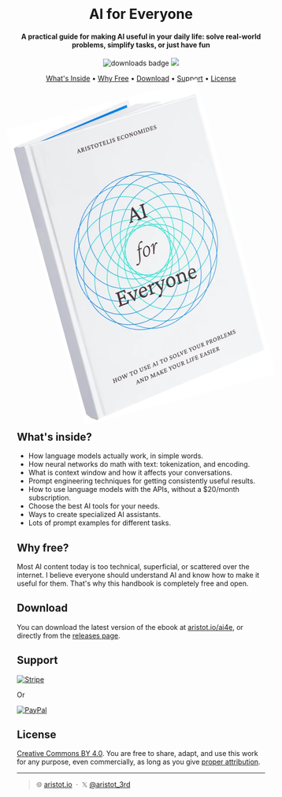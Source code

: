 
<h1 align="center">
  <br>
  <a href="./android-chrome-512x512.png" alt="AI For Everyone Icon" width="200"></a>
  <br>
  AI for Everyone
  <br>
</h1>

<h4 align="center">A practical guide for making AI useful in your daily life: solve real-world problems, simplify tasks, or just have fun</h4>

<p align="center">
  <img src="https://img.shields.io/github/downloads/intergalacticmammoth/ai-for-everyone/total"
         alt="downloads badge">
  <a href="https://donate.stripe.com/00g2ae107416544147">
    <img src="https://img.shields.io/badge/$-donate-1F70EA.svg">
  </a>
</p>

<p align="center">
  <a href="#whats-inside">What's Inside</a> •
  <a href="#why-free">Why Free</a> •
  <a href="#download">Download</a> •
  <a href="#support">Support</a> •
  <a href="#license">License</a>
</p>

<p align="center">
  <img src="./assets/book-cover-600w.webp" alt="AI for Everyone book cover" width="400" style="rotate: -15deg; margin-top:20px; margin-bottom: 20px;">
</p>

## What's inside?

- How language models actually work, in simple words.
- How neural networks do math with text: tokenization, and encoding.
- What is context window and how it affects your conversations.
- Prompt engineering techniques for getting consistently useful results.
- How to use language models with the APIs, without a $20/month subscription.
- Choose the best AI tools for your needs.
- Ways to create specialized AI assistants.
- Lots of prompt examples for different tasks.

## Why free?

Most AI content today is too technical, superficial, or scattered over the internet. I believe everyone should understand AI and know how to make it useful for them. That's why this handbook is completely free and open.

## Download

You can download the latest version of the ebook at [aristot.io/ai4e](https://aristot.io/ai4e), or directly from the [releases page](https://github.com/intergalacticmammoth/ai-for-everyone/releases).

## Support

<a href="https://donate.stripe.com/00g2ae107416544147" target="_blank"><img src="https://img.shields.io/badge/Stripe-5469d4?style=for-the-badge&logo=stripe&logoColor=ffffff" alt="Stripe" width="160"></a>

<p>Or</p>

<a href="https://www.paypal.com/paypalme/aristot3rd">
	<img src="https://img.shields.io/badge/PayPal-00457C?style=for-the-badge&logo=paypal&logoColor=white" alt="PayPal" width="160">
</a>

## License

[Creative Commons BY 4.0](https://creativecommons.org/licenses/by/4.0/). You are free to share, adapt, and use this work for any purpose, even commercially, as long as you give [proper attribution](https://wiki.creativecommons.org/wiki/Recommended_practices_for_attribution).

---

> 🌐 [aristot.io](https://aristot.io) &nbsp;&middot;&nbsp;
> 𝕏 [@aristot_3rd](https://x.com/aristot_3rd)
